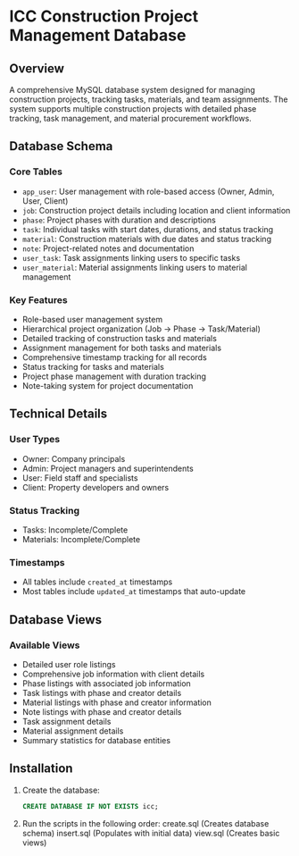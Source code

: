 # ICC Construction Project Management Database

## Overview
A comprehensive MySQL database system designed for managing construction projects, tracking tasks, materials, and team assignments. The system supports multiple construction projects with detailed phase tracking, task management, and material procurement workflows.

## Database Schema

### Core Tables
- `app_user`: User management with role-based access (Owner, Admin, User, Client)
- `job`: Construction project details including location and client information
- `phase`: Project phases with duration and descriptions
- `task`: Individual tasks with start dates, durations, and status tracking
- `material`: Construction materials with due dates and status tracking
- `note`: Project-related notes and documentation
- `user_task`: Task assignments linking users to specific tasks
- `user_material`: Material assignments linking users to material management

### Key Features
- Role-based user management system
- Hierarchical project organization (Job → Phase → Task/Material)
- Detailed tracking of construction tasks and materials
- Assignment management for both tasks and materials
- Comprehensive timestamp tracking for all records
- Status tracking for tasks and materials
- Project phase management with duration tracking
- Note-taking system for project documentation

## Technical Details

### User Types
- Owner: Company principals
- Admin: Project managers and superintendents
- User: Field staff and specialists
- Client: Property developers and owners

### Status Tracking
- Tasks: Incomplete/Complete
- Materials: Incomplete/Complete

### Timestamps
- All tables include `created_at` timestamps
- Most tables include `updated_at` timestamps that auto-update

## Database Views

### Available Views
- Detailed user role listings
- Comprehensive job information with client details
- Phase listings with associated job information
- Task listings with phase and creator details
- Material listings with phase and creator information
- Note listings with phase and creator details
- Task assignment details
- Material assignment details
- Summary statistics for database entities

## Installation

1. Create the database:
   ```sql
   CREATE DATABASE IF NOT EXISTS icc;
   ```
2. Run the scripts in the following order:
create.sql (Creates database schema)
insert.sql (Populates with initial data)
view.sql (Creates basic views)